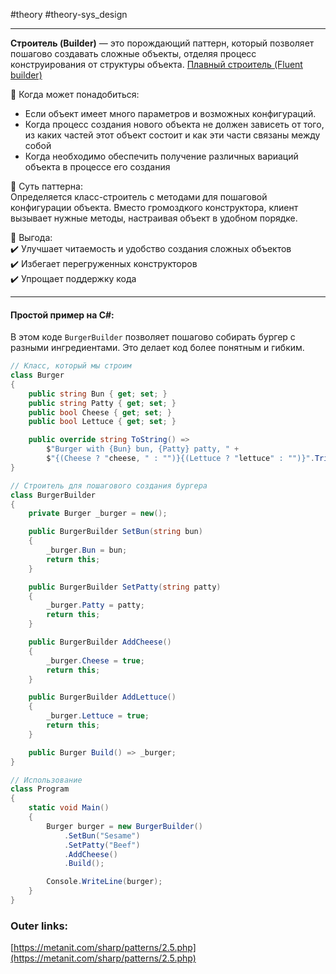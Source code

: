 #theory #theory-sys_design
 
---
**Строитель (Builder)** — это порождающий паттерн, который позволяет пошагово создавать сложные объекты, отделяя процесс конструирования от структуры объекта.
[Плавный строитель (Fluent builder)](2.%20Theory/Программирование/9.%20Паттерны/Проектирование/Порождающие/Плавный%20строитель%20(Fluent%20builder).md)

📌 Когда может понадобиться:  
- Если объект имеет много параметров и возможных конфигураций.   
- Когда процесс создания нового объекта не должен зависеть от того, из каких частей этот объект состоит и как эти части связаны между собой
- Когда необходимо обеспечить получение различных вариаций объекта в процессе его создания

📌 Суть паттерна:  
Определяется класс-строитель с методами для пошаговой конфигурации объекта. Вместо громоздкого конструктора, клиент вызывает нужные методы, настраивая объект в удобном порядке.

📌 Выгода:  
✔️ Улучшает читаемость и удобство создания сложных объектов  
✔️ Избегает перегруженных конструкторов  
✔️ Упрощает поддержку кода  

---
#### Простой пример на C#:
В этом коде `BurgerBuilder` позволяет пошагово собирать бургер с разными ингредиентами. Это делает код более понятным и гибким.

```csharp
// Класс, который мы строим
class Burger
{
    public string Bun { get; set; }
    public string Patty { get; set; }
    public bool Cheese { get; set; }
    public bool Lettuce { get; set; }

    public override string ToString() =>
        $"Burger with {Bun} bun, {Patty} patty, " +
        $"{(Cheese ? "cheese, " : "")}{(Lettuce ? "lettuce" : "")}".TrimEnd(',', ' ');
}

// Строитель для пошагового создания бургера
class BurgerBuilder
{
    private Burger _burger = new();

    public BurgerBuilder SetBun(string bun)
    {
        _burger.Bun = bun;
        return this;
    }

    public BurgerBuilder SetPatty(string patty)
    {
        _burger.Patty = patty;
        return this;
    }

    public BurgerBuilder AddCheese()
    {
        _burger.Cheese = true;
        return this;
    }

    public BurgerBuilder AddLettuce()
    {
        _burger.Lettuce = true;
        return this;
    }

    public Burger Build() => _burger;
}

// Использование
class Program
{
    static void Main()
    {
        Burger burger = new BurgerBuilder()
            .SetBun("Sesame")
            .SetPatty("Beef")
            .AddCheese()
            .Build();

        Console.WriteLine(burger);
    }
}
````

### Outer links:

[https://metanit.com/sharp/patterns/2.5.php](https://metanit.com/sharp/patterns/2.5.php)